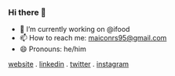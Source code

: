 ### Hi there 👋

<!--
**maiconrs95/maiconrs95** is a ✨ _special_ ✨ repository because its `README.md` (this file) appears on your GitHub profile.

Here are some ideas to get you started:
-->

- 🔭 I’m currently working on @ifood
- 📫 How to reach me: maiconrs95@gmail.com
- 😄 Pronouns: he/him

[website](https://www.linkedin.com/) . [linkedin](https://www.linkedin.com/in/maicon-silva-71687a86/) . [twitter](https://twitter.com/maiconwte) . [instagram](https://instagram.com/maiconwte) 
